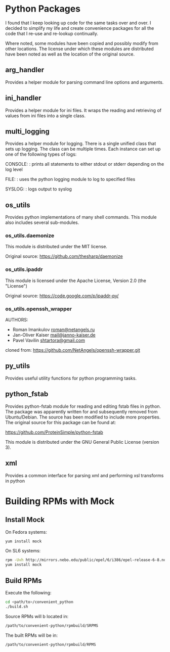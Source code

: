 # Python Packages

I found that I keep looking up code for the same tasks over and over.  I decided to simplify my life and create
convenience packages for all the code that I re-use and re-lookup continually.

Where noted, some modules have been copied and possibly modify from other locations.  The license under which these
modules are distributed have been noted as well as the location of the original source.

## arg_handler
Provides a helper module for parsing command line options and arguments.

## ini_handler
Provides a helper module for ini files.  It wraps the reading and retrieving of values from ini files into a single class.

## multi_logging
Provides a helper module for logging.  There is a single unified class that sets up logging.  The class can be multiple times.  Each instance can set up one of the following types of logs:

CONSOLE:
: prints all statements to either stdout or stderr depending on the log level

FILE:
: uses the python logging module to log to specified files

SYSLOG:
: logs output to syslog

## os_utils
Provides python implementations of many shell commands.  This module also includes several sub-modules.

### os_utils.daemonize
This module is distributed under the MIT license.

Original source: <https://github.com/thesharp/daemonize>

### os_utils.ipaddr
This module is licensed under the Apache License, Version 2.0 (the "License")

Original source: <https://code.google.com/p/ipaddr-py/>

### os_utils.openssh_wrapper
AUTHORS:
* Roman Imankulov <roman@netangels.ru>
* Jan-Oliver Kaiser <mail@janno-kaiser.de>
* Pavel Vavilin <shtartora@gmail.com>

cloned from:  <https://github.com/NetAngels/openssh-wrapper.git>

## py_utils
Provides useful utility functions for python programming tasks.

## python_fstab
Provides python-fstab module for reading and editing fstab files in python.  The package was apparently 
written for and subsequently removed from Ubuntu/Debian.  The source has been modified to include more properties.  
The original source for this package can be found at:

<https://github.com/ProteinSimple/python-fstab>

This module is distributed under the GNU General Public License (version 3).

## xml
Provides a common interface for parsing xml and performing xsl transforms in python

# Building RPMs with Mock

## Install Mock
On Fedora systems:
```bash
yum install mock
```

On SL6 systems:
```bash
rpm -Uvh http://mirrors.nebo.edu/public/epel/6/i386/epel-release-6-8.noarch.rpm
yum install mock
```

## Build RPMs
Execute the following:

```bash
cd <path/to>/convenient_python
./build.sh
```

Source RPMs will b located in:

```bash
/path/to/convenient-python/rpmbuild/SRPMS
```

The built RPMs will be in:

```bash
/path/to/convenient-python/rpmbuild/RPMS
```
